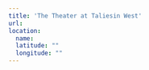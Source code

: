 ```yaml
---
title: 'The Theater at Taliesin West'
url:
location:
  name:
  latitude: ""
  longitude: ""
---
```

